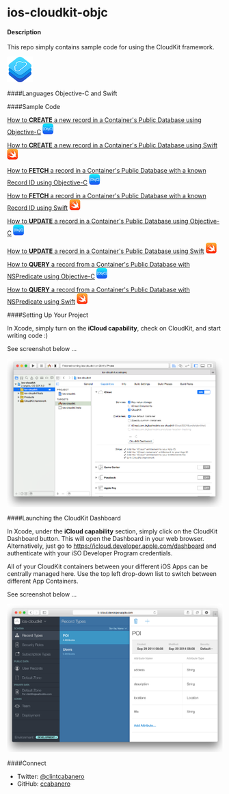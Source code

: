 ios-cloudkit-objc
=================

#### Description
This repo simply contains sample code for using the CloudKit framework.

![icon](imgs/cloudkit.png)

####Languages
Objective-C and Swift

####Sample Code

[How to __CREATE__ a new record in a Container's Public Database using Objective-C](https://gist.github.com/ccabanero/a4e3875439df4b97948f) ![icon](imgs/objc.png)

[How to __CREATE__ a new record in a Container's Public Database using Swift](https://gist.github.com/ccabanero/17ded1cdaa68517bfb22) ![icon](imgs/swift.png)

[How to __FETCH__ a record in a Container's Public Database with a known Record ID using Objective-C](https://gist.github.com/ccabanero/f83a8a0e3fd3d546c31f) ![icon](imgs/objc.png)

[How to __FETCH__ a record in a Container's Public Database with a known Record ID using Swift](https://gist.github.com/ccabanero/838c1cfc48924f6b9eca) ![icon](imgs/swift.png)

[How to __UPDATE__ a record in a Container's Public Database using Objective-C](https://gist.github.com/ccabanero/8a41a0ef181a12e9eb7c) ![icon](imgs/objc.png)

[How to __UPDATE__ a record in a Container's Public Database using Swift](https://gist.github.com/ccabanero/7b238941efb69e0d891d) ![icon](imgs/swift.png)

[How to __QUERY__ a record from a Container's Public Database with NSPredicate using Objective-C](https://gist.github.com/ccabanero/a78827f0fa13ac498a14) ![icon](imgs/objc.png)

[How to __QUERY__ a record from a Container's Public Database with NSPredicate using Swift](https://gist.github.com/ccabanero/e0f72d1067ba69eb996a) ![icon](imgs/swift.png)

####Setting Up Your Project

In Xcode, simply turn on the __iCloud capability__, check on CloudKit, and start writing code :)  

See screenshot below ...

![icon](imgs/turnoniCloud.png)

####Launching the CloudKit Dashboard

In Xcode, under the __iCloud capability__ section, simply click on the CloudKit Dashboard button.  This will open the Dashboard in your web browser.  Alternatively, just go to https://icloud.developer.apple.com/dashboard and authenticate with your iSO Developer Program credentials.  

All of your CloudKit containers between your different iOS Apps can be centrally managed here.  Use the top left drop-down list to switch between different App Containers.

See screenshot below ...

![icon](imgs/cloudkitdashboard.png)

####Connect
* Twitter: [@clintcabanero](http://twitter.com/clintcabanero)
* GitHub: [ccabanero](http:///github.com/ccabanero)